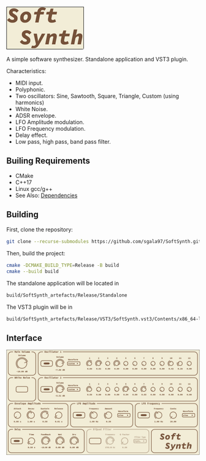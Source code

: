 ![alt text](https://github.com/sgala97/SoftSynth/blob/main/media/SoftSynthLogo.png?raw=true)

A simple software synthesizer. Standalone application and VST3 plugin.

Characteristics:
- MIDI input.
- Polyphonic.
- Two oscillators: Sine, Sawtooth, Square, Triangle, Custom (using harmonics)
- White Noise.
- ADSR envelope.
- LFO Amplitude modulation.
- LFO Frequency modulation.
- Delay effect.
- Low pass, high pass, band pass filter.

## Builing Requirements
- CMake
- C++17
- Linux gcc/g++
- See Also: [Dependencies](https://github.com/juce-framework/JUCE/blob/master/docs/Linux%20Dependencies.md)

## Building
First, clone the repository:
```bash
git clone --recurse-submodules https://github.com/sgala97/SoftSynth.git
```

Then, build the project:
```bash
cmake -DCMAKE_BUILD_TYPE=Release -B build
cmake --build build
```
The standalone application will be located in
```bash 
build/SoftSynth_artefacts/Release/Standalone
```
The VST3 plugin will be in
```bash
build/SoftSynth_artefacts/Release/VST3/SoftSynth.vst3/Contents/x86_64-linux
```

## Interface
![alt text](https://github.com/sgala97/SoftSynth/blob/main/media/SoftSynthImage.png?raw=true)
